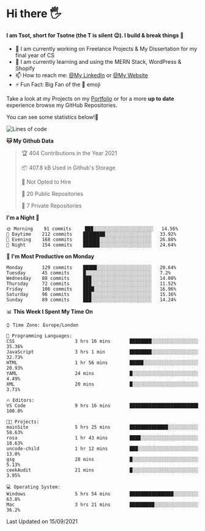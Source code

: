 # Hi there :raised_hand_with_fingers_splayed:
#### I am Tsot, short for Tsotne (the T is silent :wink:). I build & break things :space_invader:
- :telescope: I am currently working on Freelance Projects & My Dissertation for my final year of CS
- :seedling: I am currently learning and using the MERN Stack, WordPress & Shopify
- :mailbox: How to reach me: [@My LinkedIn](https://www.linkedin.com/in/tsotne-gvadzabia/) or [@My Website](https://tsotnegvadzabia.me/contact)
- :zap: Fun Fact: Big Fan of the :space_invader: emoji

Take a look at my Projects on my [Portfolio](https://tsotne.co.uk/) or for a more **up to date** experience browse my GitHub Repositories.

You can see some statistics below!:space_invader:
<!--START_SECTION:waka-->
![Lines of code](https://img.shields.io/badge/From%20Hello%20World%20I%27ve%20Written-3.5%20million%20lines%20of%20code-blue)

**🐱 My Github Data** 

> 🏆 404 Contributions in the Year 2021
 > 
> 📦 407.8 kB Used in Github's Storage 
 > 
> 🚫 Not Opted to Hire
 > 
> 📜 20 Public Repositories 
 > 
> 🔑 7 Private Repositories  
 > 
**I'm a Night 🦉** 

```text
🌞 Morning    91 commits     ███░░░░░░░░░░░░░░░░░░░░░░   14.56% 
🌆 Daytime    212 commits    ████████░░░░░░░░░░░░░░░░░   33.92% 
🌃 Evening    168 commits    ██████░░░░░░░░░░░░░░░░░░░   26.88% 
🌙 Night      154 commits    ██████░░░░░░░░░░░░░░░░░░░   24.64%

```
📅 **I'm Most Productive on Monday** 

```text
Monday       129 commits    █████░░░░░░░░░░░░░░░░░░░░   20.64% 
Tuesday      45 commits     █░░░░░░░░░░░░░░░░░░░░░░░░   7.2% 
Wednesday    88 commits     ███░░░░░░░░░░░░░░░░░░░░░░   14.08% 
Thursday     72 commits     ███░░░░░░░░░░░░░░░░░░░░░░   11.52% 
Friday       106 commits    ████░░░░░░░░░░░░░░░░░░░░░   16.96% 
Saturday     96 commits     ███░░░░░░░░░░░░░░░░░░░░░░   15.36% 
Sunday       89 commits     ███░░░░░░░░░░░░░░░░░░░░░░   14.24%

```


📊 **This Week I Spent My Time On** 

```text
⌚︎ Time Zone: Europe/London

💬 Programming Languages: 
CSS                      3 hrs 16 mins       ████████░░░░░░░░░░░░░░░░░   35.36% 
JavaScript               3 hrs 1 min         ████████░░░░░░░░░░░░░░░░░   32.73% 
HTML                     1 hr 56 mins        █████░░░░░░░░░░░░░░░░░░░░   20.93% 
YAML                     24 mins             █░░░░░░░░░░░░░░░░░░░░░░░░   4.49% 
XML                      20 mins             █░░░░░░░░░░░░░░░░░░░░░░░░   3.71%

🔥 Editors: 
VS Code                  9 hrs 16 mins       █████████████████████████   100.0%

🐱‍💻 Projects: 
mainSite                 5 hrs 25 mins       ██████████████░░░░░░░░░░░   58.63% 
rosa                     1 hr 43 mins        ████░░░░░░░░░░░░░░░░░░░░░   18.63% 
uncode-child             1 hr 12 mins        ███░░░░░░░░░░░░░░░░░░░░░░   13.0% 
gsg                      28 mins             █░░░░░░░░░░░░░░░░░░░░░░░░   5.13% 
ceekAudit                21 mins             █░░░░░░░░░░░░░░░░░░░░░░░░   3.95%

💻 Operating System: 
Windows                  5 hrs 54 mins       ████████████████░░░░░░░░░   63.8% 
Mac                      3 hrs 21 mins       █████████░░░░░░░░░░░░░░░░   36.2%

```


 Last Updated on 15/09/2021
<!--END_SECTION:waka-->

